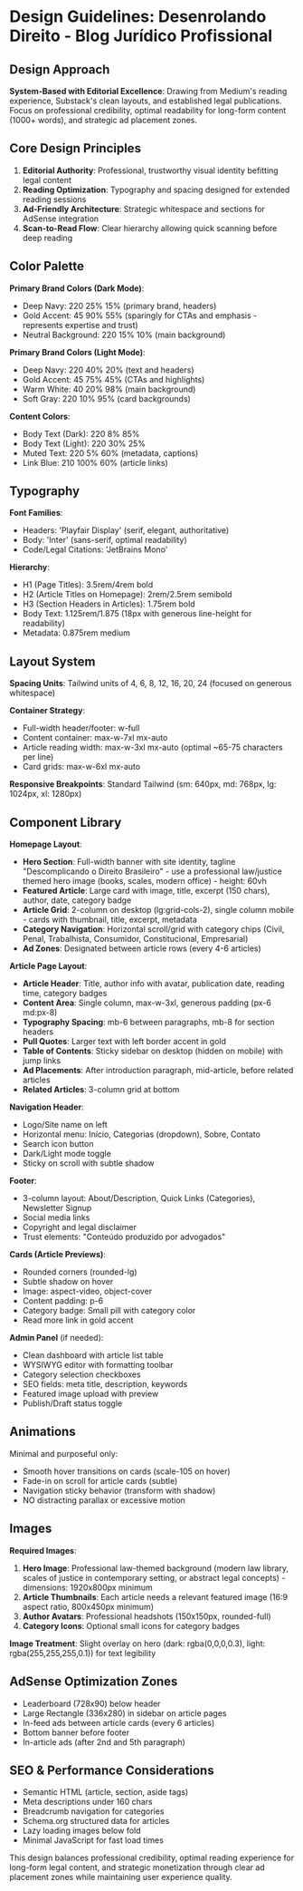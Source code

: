 # Design Guidelines: Desenrolando Direito - Blog Jurídico Profissional

## Design Approach
**System-Based with Editorial Excellence**: Drawing from Medium's reading experience, Substack's clean layouts, and established legal publications. Focus on professional credibility, optimal readability for long-form content (1000+ words), and strategic ad placement zones.

## Core Design Principles
1. **Editorial Authority**: Professional, trustworthy visual identity befitting legal content
2. **Reading Optimization**: Typography and spacing designed for extended reading sessions
3. **Ad-Friendly Architecture**: Strategic whitespace and sections for AdSense integration
4. **Scan-to-Read Flow**: Clear hierarchy allowing quick scanning before deep reading

## Color Palette

**Primary Brand Colors (Dark Mode)**:
- Deep Navy: 220 25% 15% (primary brand, headers)
- Gold Accent: 45 90% 55% (sparingly for CTAs and emphasis - represents expertise and trust)
- Neutral Background: 220 15% 10% (main background)

**Primary Brand Colors (Light Mode)**:
- Deep Navy: 220 40% 20% (text and headers)
- Gold Accent: 45 75% 45% (CTAs and highlights)
- Warm White: 40 20% 98% (main background)
- Soft Gray: 220 10% 95% (card backgrounds)

**Content Colors**:
- Body Text (Dark): 220 8% 85%
- Body Text (Light): 220 30% 25%
- Muted Text: 220 5% 60% (metadata, captions)
- Link Blue: 210 100% 60% (article links)

## Typography

**Font Families**:
- Headers: 'Playfair Display' (serif, elegant, authoritative)
- Body: 'Inter' (sans-serif, optimal readability)
- Code/Legal Citations: 'JetBrains Mono'

**Hierarchy**:
- H1 (Page Titles): 3.5rem/4rem bold
- H2 (Article Titles on Homepage): 2rem/2.5rem semibold
- H3 (Section Headers in Articles): 1.75rem bold
- Body Text: 1.125rem/1.875 (18px with generous line-height for readability)
- Metadata: 0.875rem medium

## Layout System

**Spacing Units**: Tailwind units of 4, 6, 8, 12, 16, 20, 24 (focused on generous whitespace)

**Container Strategy**:
- Full-width header/footer: w-full
- Content container: max-w-7xl mx-auto
- Article reading width: max-w-3xl mx-auto (optimal ~65-75 characters per line)
- Card grids: max-w-6xl mx-auto

**Responsive Breakpoints**: Standard Tailwind (sm: 640px, md: 768px, lg: 1024px, xl: 1280px)

## Component Library

**Homepage Layout**:
- **Hero Section**: Full-width banner with site identity, tagline "Descomplicando o Direito Brasileiro" - use a professional law/justice themed hero image (books, scales, modern office) - height: 60vh
- **Featured Article**: Large card with image, title, excerpt (150 chars), author, date, category badge
- **Article Grid**: 2-column on desktop (lg:grid-cols-2), single column mobile - cards with thumbnail, title, excerpt, metadata
- **Category Navigation**: Horizontal scroll/grid with category chips (Civil, Penal, Trabalhista, Consumidor, Constitucional, Empresarial)
- **Ad Zones**: Designated between article rows (every 4-6 articles)

**Article Page Layout**:
- **Article Header**: Title, author info with avatar, publication date, reading time, category badges
- **Content Area**: Single column, max-w-3xl, generous padding (px-6 md:px-8)
- **Typography Spacing**: mb-6 between paragraphs, mb-8 for section headers
- **Pull Quotes**: Larger text with left border accent in gold
- **Table of Contents**: Sticky sidebar on desktop (hidden on mobile) with jump links
- **Ad Placements**: After introduction paragraph, mid-article, before related articles
- **Related Articles**: 3-column grid at bottom

**Navigation Header**:
- Logo/Site name on left
- Horizontal menu: Início, Categorias (dropdown), Sobre, Contato
- Search icon button
- Dark/Light mode toggle
- Sticky on scroll with subtle shadow

**Footer**:
- 3-column layout: About/Description, Quick Links (Categories), Newsletter Signup
- Social media links
- Copyright and legal disclaimer
- Trust elements: "Conteúdo produzido por advogados"

**Cards (Article Previews)**:
- Rounded corners (rounded-lg)
- Subtle shadow on hover
- Image: aspect-video, object-cover
- Content padding: p-6
- Category badge: Small pill with category color
- Read more link in gold accent

**Admin Panel** (if needed):
- Clean dashboard with article list table
- WYSIWYG editor with formatting toolbar
- Category selection checkboxes
- SEO fields: meta title, description, keywords
- Featured image upload with preview
- Publish/Draft status toggle

## Animations
Minimal and purposeful only:
- Smooth hover transitions on cards (scale-105 on hover)
- Fade-in on scroll for article cards (subtle)
- Navigation sticky behavior (transform with shadow)
- NO distracting parallax or excessive motion

## Images

**Required Images**:
1. **Hero Image**: Professional law-themed background (modern law library, scales of justice in contemporary setting, or abstract legal concepts) - dimensions: 1920x800px minimum
2. **Article Thumbnails**: Each article needs a relevant featured image (16:9 aspect ratio, 800x450px minimum)
3. **Author Avatars**: Professional headshots (150x150px, rounded-full)
4. **Category Icons**: Optional small icons for category badges

**Image Treatment**: Slight overlay on hero (dark: rgba(0,0,0,0.3), light: rgba(255,255,255,0.1)) for text legibility

## AdSense Optimization Zones
- Leaderboard (728x90) below header
- Large Rectangle (336x280) in sidebar on article pages
- In-feed ads between article cards (every 6 articles)
- Bottom banner before footer
- In-article ads (after 2nd and 5th paragraph)

## SEO & Performance Considerations
- Semantic HTML (article, section, aside tags)
- Meta descriptions under 160 chars
- Breadcrumb navigation for categories
- Schema.org structured data for articles
- Lazy loading images below fold
- Minimal JavaScript for fast load times

This design balances professional credibility, optimal reading experience for long-form legal content, and strategic monetization through clear ad placement zones while maintaining user experience quality.